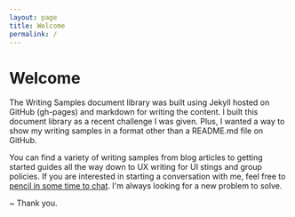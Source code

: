```yaml
---
layout: page
title: Welcome
permalink: /
---
```


# Welcome

The Writing Samples document library was built using Jekyll hosted on GitHub (gh-pages) and markdown for writing the content. I built this document library as a recent challenge I was given. Plus, I wanted a way to show my writing samples in a format other than a README.md file on GitHub. 

You can find a variety of writing samples from blog articles to getting started guides all the way down to UX writing for UI stings and group policies. If you are interested in starting a conversation with me, feel free to [pencil in some time to chat](https://calendly.com/pattishort/15min). I'm always looking for a new problem to solve. 

~ Thank you.


